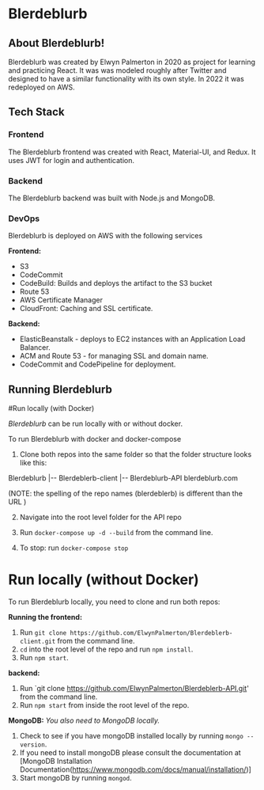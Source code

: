 # Blerdeblurb

## About Blerdeblurb!

Blerdeblurb was created by Elwyn Palmerton in 2020 as project for learning and practicing React. It was was modeled roughly after Twitter and designed to have a similar functionality with its own style. In 2022 it was redeployed on AWS.

## Tech Stack

### Frontend

The Blerdeblurb frontend was created with React, Material-UI, and Redux. It uses JWT for login and authentication.

### Backend

The Blerdeblurb backend was built with Node.js and MongoDB.

### DevOps

Blerdeblurb is deployed on AWS with the following services

**Frontend:**

- S3
- CodeCommit
- CodeBuild: Builds and deploys the artifact to the S3 bucket
- Route 53
- AWS Certificate Manager
- CloudFront: Caching and SSL certificate.

**Backend:**

- ElasticBeanstalk - deploys to EC2 instances with an Application Load Balancer.
- ACM and Route 53 - for managing SSL and domain name.
- CodeCommit and CodePipeline for deployment.

## Running Blerdeblurb

#Run locally (with Docker)

_Blerdeblurb_ can be run locally with or without docker.

To run Blerdeblurb with docker and docker-compose

1. Clone both repos into the same folder so that the folder structure looks like this:

Blerdeblurb
|-- Blerdeblerb-client
|-- Blerdeblurb-API blerdeblurb.com

(NOTE: the spelling of the repo names (blerdeblerb) is different than the URL )

2. Navigate into the root level folder for the API repo

3. Run `docker-compose up -d --build` from the command line.

4. To stop: run `docker-compose stop`

# Run locally (without Docker)

To run Blerdeblurb locally, you need to clone and run both repos:

**Running the frontend:**

1. Run `git clone https://github.com/ElwynPalmerton/Blerdeblerb-client.git` from the command line.
2. `cd` into the root level of the repo and run `npm install`.
3. Run `npm start`.

**backend:**

1. Run `git clone https://github.com/ElwynPalmerton/Blerdeblerb-API.git' from the command line.
2. Run `npm start` from inside the root level of the repo.

**MongoDB:**
_You also need to MongoDB locally._

1. Check to see if you have mongoDB installed locally by running `mongo --version`.
2. If you need to install mongoDB please consult the documentation at [MongoDB Installation Documentation(https://www.mongodb.com/docs/manual/installation/)]
3. Start mongoDB by running `mongod`.
